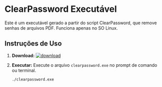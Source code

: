 # ClearPassword Executável

Este é um executável gerado a partir do script ClearPassword, que remove senhas de arquivos PDF.
Funciona apenas no SO Linux. 

## Instruções de Uso

1. **Download:**
  [![download](https://img2.gratispng.com/20180329/ozw/kisspng-direct-download-link-button-software-cracking-download-now-button-5abd54c1d0fc97.758086741522357441856.jpg)](https://github.com/GelsoS/clearpasword/releases/download/clearpass/clearpassword)


2. **Executar:**
   Execute o arquivo `clearpassword.exe` no prompt de comando ou terminal.

   ```bash
   ./clearpassword.exe

